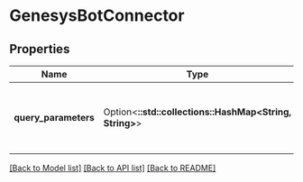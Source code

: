 # GenesysBotConnector

## Properties

Name | Type | Description | Notes
------------ | ------------- | ------------- | -------------
**query_parameters** | Option<**::std::collections::HashMap<String, String>**> | User defined name/value parameters passed to the BotConnector bot. | [optional]

[[Back to Model list]](../README.md#documentation-for-models) [[Back to API list]](../README.md#documentation-for-api-endpoints) [[Back to README]](../README.md)



